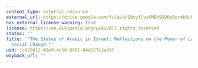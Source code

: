```yaml
---
content_type: external-resource
external_url: https://drive.google.com/file/d/19vyfCvyXNBH9SOOyOoreh8uhgNTI4rkg/view?usp=sharing
has_external_license_warning: true
license: https://en.wikipedia.org/wiki/All_rights_reserved
status: ''
title: '"The Status of Arabic in Israel: Reflections on the Power of Law to Produce
  Social Change."'
uid: 1c070d12-48e9-4c50-8981-04d027c2ad9f
wayback_url: ''
---
```

